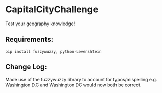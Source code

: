 # CapitalCityChallenge
Test your geography knowledge!

## Requirements:
`pip install fuzzywuzzy, python-Levenshtein`


## Change Log:
Made use of the fuzzywuzzy library to account for typos/mispelling e.g. Washington D.C and Washington DC would now both be correct.
